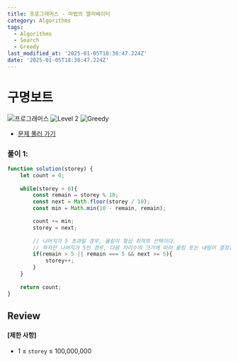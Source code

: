 ```yaml
---
title: 프로그래머스 - 마법의 엘리베이터
category: Algorithms
tags:
  - Algorithms
  - Search
  - Greedy
last_modified_at: '2025-01-05T18:30:47.224Z'
date: '2025-01-05T18:30:47.224Z'
---
```


# 구명보트

<img src="https://img.shields.io/badge/-프로그래머스-1e2a3c" alt="프로그래머스"/> <img src="https://img.shields.io/badge/-Level 2-green" alt="Level 2"/> <img src="https://img.shields.io/badge/-Greedy-red" alt="Greedy"/> 

- [문제 풀러 가기](https://school.programmers.co.kr/learn/courses/30/lessons/148653)

### 풀이 1:

```js
function solution(storey) {
    let count = 0;
    
    while(storey > 0){
        const remain = storey % 10;
        const next = Math.floor(storey / 10); 
        const min = Math.min(10 - remain, remain);

        count += min;
        storey = next;
        
        // 나머지가 5 초과일 경우, 올림이 항상 최적의 선택이다.
        // 하지만 나머지가 5인 경우, 다음 자리수의 크기에 따라 올림 또는 내림이 결정된다.
        if(remain > 5 || remain === 5 && next >= 5){
            storey++;
        }
    }
    
    return count;
}
```

## Review 
#### [제한 사항]
- 1 ≤ `storey` ≤ 100,000,000
